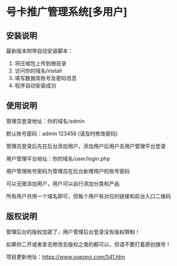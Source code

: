# 号卡推广管理系统[多用户]

## 安装说明

最新版本附带自动安装脚本：

1. 将压缩包上传到根目录
2. 访问你的域名/install
3. 填写数据库账号及密码信息
4. 程序自动安装成功

## 使用说明

管理员登录地址：你的域名/admin

默认账号密码：admin 123456 (请及时修改密码)

管理员登录后先在后台添加用户，添加用户后用户去用户管理平台登录

用户管理平台地址：你的域名/user/login.php

用户管理账号密码为管理员在后台新增用户的账号密码

可以无限添加用户，用户可以自行添加分类和产品

所有用户共用一个域名即可，但每个用户有对应的链接和前台入口二维码

## 版权说明

管理后台的版权加密了，用户管理后台登录没有版权限制！

如果你二开或者拿去修改去版权之类的都可以，但请不要打着原创旗号！

项目更新地址：https://www.yuezeyi.com/541.htm
